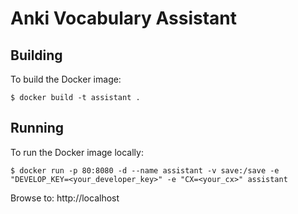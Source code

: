 # Anki Vocabulary Assistant

## Building

To build the Docker image:

```
$ docker build -t assistant .
```

## Running

To run the Docker image locally:

```
$ docker run -p 80:8080 -d --name assistant -v save:/save -e "DEVELOP_KEY=<your_developer_key>" -e "CX=<your_cx>" assistant
```

Browse to: http://localhost
